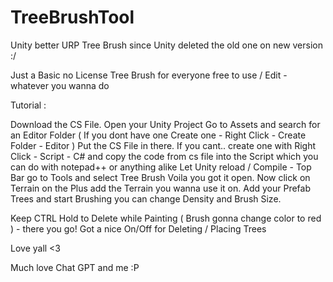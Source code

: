 # TreeBrushTool
Unity better URP Tree Brush since Unity deleted the old one on new version :/ 

Just a Basic no License Tree Brush for everyone free to use / Edit - whatever you wanna do


Tutorial : 

Download the CS File. 
Open your Unity Project
Go to Assets and search for an Editor Folder ( If you dont have one Create one - Right Click - Create Folder - Editor )
Put the CS File in there. If you cant.. create one with Right Click - Script - C# and copy the code from cs file into the Script which you can do with notepad++ or anything alike
Let Unity reload / Compile - Top Bar go to Tools and select Tree Brush
Voila you got it open.
Now click on Terrain on the Plus add the Terrain you wanna use it on. Add your Prefab Trees and start Brushing you can change Density and Brush Size.

Keep CTRL Hold to Delete while Painting ( Brush gonna change color to red ) - there you go! Got a nice On/Off for Deleting / Placing Trees

Love yall <3 

Much love Chat GPT and me :P
